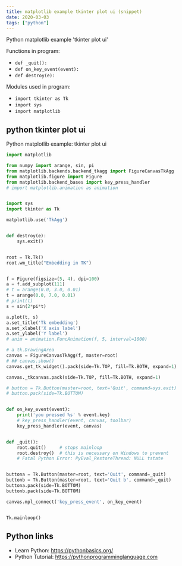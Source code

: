 ```yaml
---
title: matplotlib example tkinter plot ui (snippet)
date: 2020-03-03
tags: ["python"]
---
```

Python matplotlib example 'tkinter plot ui'

Functions in program: 
* `def _quit():`
* `def on_key_event(event):`
* `def destroy(e):`

Modules used in program: 
* `import tkinter as Tk`
* `import sys`
* `import matplotlib`

## python tkinter plot ui

Python matplotlib example: tkinter plot ui

```python
import matplotlib

from numpy import arange, sin, pi
from matplotlib.backends.backend_tkagg import FigureCanvasTkAgg
from matplotlib.figure import Figure
from matplotlib.backend_bases import key_press_handler
# import matplotlib.animation as animation


import sys
import tkinter as Tk

matplotlib.use('TkAgg')


def destroy(e):
    sys.exit()


root = Tk.Tk()
root.wm_title("Embedding in TK")


f = Figure(figsize=(5, 4), dpi=100)
a = f.add_subplot(111)
# t = arange(0.0, 3.0, 0.01)
t = arange(0.0, 7.0, 0.01)
# print(t)
s = sin(2*pi*t)

a.plot(t, s)
a.set_title('Tk embedding')
a.set_xlabel('X axis label')
a.set_ylabel('Y label')
# anim = animation.FuncAnimation(f, 5, interval=1000)

# a tk.DrawingArea
canvas = FigureCanvasTkAgg(f, master=root)
# ## canvas.show()
canvas.get_tk_widget().pack(side=Tk.TOP, fill=Tk.BOTH, expand=1)

canvas._tkcanvas.pack(side=Tk.TOP, fill=Tk.BOTH, expand=1)

# button = Tk.Button(master=root, text='Quit', command=sys.exit)
# button.pack(side=Tk.BOTTOM)


def on_key_event(event):
    print('you pressed %s' % event.key)
    # key_press_handler(event, canvas, toolbar)
    key_press_handler(event, canvas)


def _quit():
    root.quit()     # stops mainloop
    root.destroy()  # this is necessary on Windows to prevent
    # Fatal Python Error: PyEval_RestoreThread: NULL tstate


buttona = Tk.Button(master=root, text='Quit', command=_quit)
buttonb = Tk.Button(master=root, text='Quit b', command=_quit)
buttona.pack(side=Tk.BOTTOM)
buttonb.pack(side=Tk.BOTTOM)

canvas.mpl_connect('key_press_event', on_key_event)


Tk.mainloop()


```

## Python links

- Learn Python: https://pythonbasics.org/
- Python Tutorial: https://pythonprogramminglanguage.com
